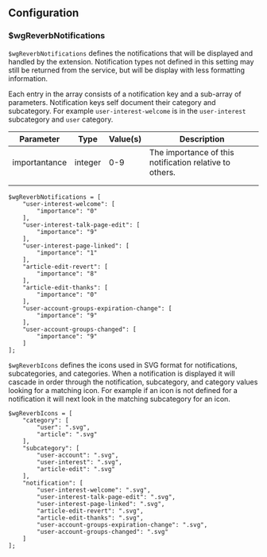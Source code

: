 ## Configuration
### $wgReverbNotifications
`$wgReverbNotifications` defines the notifications that will be displayed and handled by the extension.  Notification types not defined in this setting may still be returned from the service, but will be display with less formatting information.

Each entry in the array consists of a notification key and a sub-array of parameters.  Notification keys self document their category and subcategory.  For example `user-interest-welcome` is in the `user-interest` subcategory and `user` category.

| Parameter     | Type    | Value(s) | Description                                             |
|---------------|---------|----------|---------------------------------------------------------|
| importantance | integer | 0-9      | The importance of this notification relative to others. |
|               |         |          |                                                         |
|               |         |          |                                                         |


```
$wgReverbNotifications = [
	"user-interest-welcome": [
		"importance": "0"
	],
	"user-interest-talk-page-edit": [
		"importance": "9"
	],
	"user-interest-page-linked": [
		"importance": "1"
	],
	"article-edit-revert": [
		"importance": "8"
	],
	"article-edit-thanks": [
		"importance": "0"
	],
	"user-account-groups-expiration-change": [
		"importance": "9"
	],
	"user-account-groups-changed": [
		"importance": "9"
	]
];
```

`$wgReverbIcons` defines the icons used in SVG format for notifications, subcategories, and categories.  When a notification is displayed it will cascade in order through the notification, subcategory, and category values looking for a matching icon.  For example if an icon is not defined for a notification it will next look in the matching subcategory for an icon.

```
$wgReverbIcons = [
	"category": [
		"user": ".svg",
		"article": ".svg"
	],
	"subcategory": [
		"user-account": ".svg",
		"user-interest": ".svg",
		"article-edit": ".svg"
	],
	"notification": [
		"user-interest-welcome": ".svg",
		"user-interest-talk-page-edit": ".svg",
		"user-interest-page-linked": ".svg",
		"article-edit-revert": ".svg",
		"article-edit-thanks": ".svg",
		"user-account-groups-expiration-change": ".svg",
		"user-account-groups-changed": ".svg"
	]
];
```